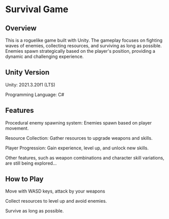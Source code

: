 # Survival Game
## Overview

This is a  roguelike game built with Unity. The gameplay focuses on fighting waves of enemies, collecting resources, and surviving as long as possible. Enemies spawn strategically based on the player's position, providing a dynamic and challenging experience.

## Unity Version

Unity: 2021.3.20f1 (LTS)

Programming Language: C#

## Features
Procedural enemy spawning system: Enemies spawn based on player movement.

Resource Collection: Gather resources to upgrade weapons and skills.

Player Progression: Gain experience, level up, and unlock new skills.

Other features, such as weapon combinations and character skill variations, are still being explored...

## How to Play

Move with WASD keys, attack by your weapons

Collect resources to level up  and avoid enemies.

Survive as long as possible.
